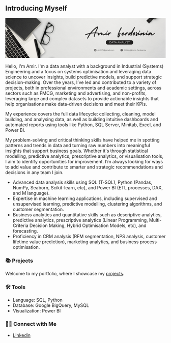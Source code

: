 ## Introducing Myself

![Header](https://github.com/Amir-Ferdosinia/Amir-Ferdosinia/blob/52ca8166c412b38fb94abdd97b3a6205026071ec/Amir%20Ferdosinia.png)

Hello, I'm Amir. I'm a data analyst with a background in Industrial (Systems) Engineering and a focus on systems optimisation and leveraging data science to uncover insights, build predictive models, and support strategic decision-making. Over the years, I’ve led and contributed to a variety of projects, both in professional environments and academic settings, across sectors such as FMCG, marketing and advertising, and non-profits, leveraging large and complex datasets to provide actionable insights that help organisations make data-driven decisions and meet their KPIs.

My experience covers the full data lifecycle: collecting, cleaning, model building, and analysing data, as well as building intuitive dashboards and automated reports using tools like Python, SQL Server, Minitab, Excel, and Power BI.

My problem-solving and critical thinking skills have helped me in spotting patterns and trends in data and turning raw numbers into meaningful insights that support business goals. Whether it's through statistical modelling, predictive analytics, prescriptive analytics, or visualisation tools, I aim to identify opportunities for improvement. I’m always looking for ways to add value and contribute to smarter and strategic recommendations and decisions in any team I join.


- Advanced data analysis skills using SQL (T-SQL), Python (Pandas, NumPy, Seaborn, Scikit-learn, etc), and Power BI (ETL processes, DAX, and M language).
- Expertise in machine learning applications, including supervised and unsupervised learning, predictive modelling, clustering algorithms, and customer segmentation.
- Business analytics and quantitative skills such as descriptive analytics, predictive analytics, prescriptive analytics (Linear Programming, Multi-Criteria Decision Making, Hybrid Optimisation Models, etc), and forecasting.
- Proficiency in CRM analysis (RFM segmentation, NPS analysis, customer lifetime value prediction), marketing analytics, and business process optimisation.

### 📚 Projects

Welcome to my portfolio, where I showcase my [projects](https://github.com/Amir-Ferdosinia?tab=repositories).

### 🛠️ Tools

- Language: SQL, Python
- Database: Google BigQuery, MySQL
- Visualization: Power BI

### 👋🏻 Connect with Me

- [Linkedin](https://www.linkedin.com/in/amir-ferdosinia/)
